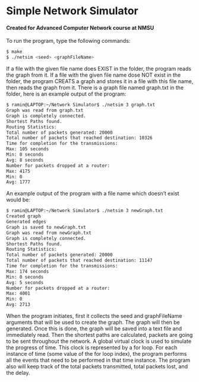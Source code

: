 # Simple Network Simulator

#### Created for Advanced Computer Network course at NMSU

To run the program, type the following commands:
```sh
$ make
$ ./netsim <seed> <graphFileName>
```
If a file with the given file name does EXIST in the folder, the program reads the graph from it.
If a file with the given file name dose NOT exist in the folder, the program CREATS a graph and stores it in a file with this
file name, then reads the graph from it.
There is a graph file named graph.txt in the folder, here is an example output of the program:
```sh
$ ramin@LAPTOP:~/Network Simulator$ ./netsim 3 graph.txt
Graph was read from graph.txt
Graph is completely connected.
Shortest Paths found.
Routing Statistics:
Total number of packets generated: 20000
Total number of packets that reached destination: 10326
Time for completion for the transmissions:
Max: 105 seconds
Min: 0 seconds
Avg: 8 seconds
Number for packets dropped at a router:
Max: 4175
Min: 0
Avg: 1777
```
An example output of the program with a file name which doesn’t exist would be:
```sh
$ ramin@LAPTOP:~/Network Simulator$ ./netsim 3 newGraph.txt
Created graph
Generated edges
Graph is saved to newGraph.txt
Graph was read from newGraph.txt
Graph is completely connected.
Shortest Paths found.
Routing Statistics:
Total number of packets generated: 20000
Total number of packets that reached destination: 11147
Time for completion for the transmissions:
Max: 174 seconds
Min: 0 seconds
Avg: 5 seconds
Number for packets dropped at a router:
Max: 4001
Min: 0
Avg: 2713
```
When the program initiates, first it collects the seed and graphFileName arguments that will be used to create the graph.
The graph will then be generated. Once this is done, the graph will be saved into a text file and immediately read. Then
the shortest paths are calculated, packets are going to be sent throughout the network. A global virtual clock is used to
simulate the progress of time. This clock is represented by a for loop. For each instance of time (some value of the for loop
index), the program performs all the events that need to be performed in that time instance. The program also will keep
track of the total packets transmitted, total packets lost, and the delay. 
